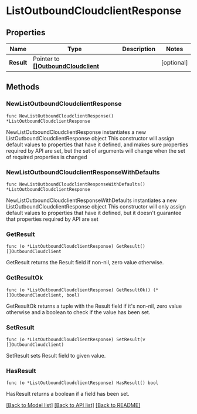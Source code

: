 # ListOutboundCloudclientResponse

## Properties

Name | Type | Description | Notes
------------ | ------------- | ------------- | -------------
**Result** | Pointer to [**[]OutboundCloudclient**](OutboundCloudclient.md) |  | [optional] 

## Methods

### NewListOutboundCloudclientResponse

`func NewListOutboundCloudclientResponse() *ListOutboundCloudclientResponse`

NewListOutboundCloudclientResponse instantiates a new ListOutboundCloudclientResponse object
This constructor will assign default values to properties that have it defined,
and makes sure properties required by API are set, but the set of arguments
will change when the set of required properties is changed

### NewListOutboundCloudclientResponseWithDefaults

`func NewListOutboundCloudclientResponseWithDefaults() *ListOutboundCloudclientResponse`

NewListOutboundCloudclientResponseWithDefaults instantiates a new ListOutboundCloudclientResponse object
This constructor will only assign default values to properties that have it defined,
but it doesn't guarantee that properties required by API are set

### GetResult

`func (o *ListOutboundCloudclientResponse) GetResult() []OutboundCloudclient`

GetResult returns the Result field if non-nil, zero value otherwise.

### GetResultOk

`func (o *ListOutboundCloudclientResponse) GetResultOk() (*[]OutboundCloudclient, bool)`

GetResultOk returns a tuple with the Result field if it's non-nil, zero value otherwise
and a boolean to check if the value has been set.

### SetResult

`func (o *ListOutboundCloudclientResponse) SetResult(v []OutboundCloudclient)`

SetResult sets Result field to given value.

### HasResult

`func (o *ListOutboundCloudclientResponse) HasResult() bool`

HasResult returns a boolean if a field has been set.


[[Back to Model list]](../README.md#documentation-for-models) [[Back to API list]](../README.md#documentation-for-api-endpoints) [[Back to README]](../README.md)


